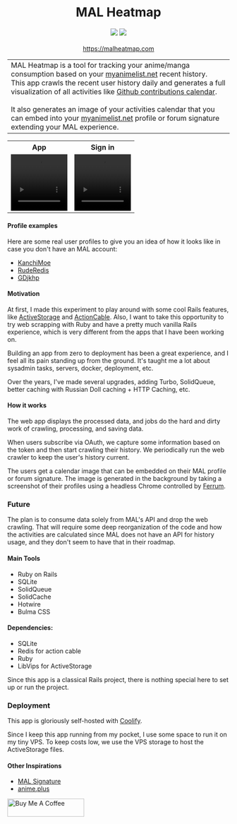 <h1 align="center">
  MAL Heatmap
</h1>

<h4 align="center">
  <a href="https://github.com/andersonkrs/malheatmap/actions/workflows/ci.yml"><img src="https://github.com/andersonkrs/malheatmap/actions/workflows/ci.yml/badge.svg"/></a>
  <a href="https://uptime.betterstack.com/?utm_source=status_badge"><img src="https://uptime.betterstack.com/status-badges/v1/monitor/14ang.svg"/></a>
</h4>

<p align="center">
 <a href="https://malheatmap.com">https://malheatmap.com</a>
</p>

<table>
    <tr>
        <td>
          MAL Heatmap is a tool for tracking your anime/manga consumption based on your <a href='https://myanimelist.net'>myanimelist.net</a> recent history.<br>
          This app crawls the recent user history daily and generates a full visualization of all activities like <a href='https://github.blog/2013-01-07-introducing-contributions/'>Github contributions calendar</a>.
          <br><br>
          It also generates an image of your activities calendar that you can embed into your <a href='https://myanimelist.net'>myanimelist.net</a> profile or forum signature extending your MAL experience.
        </td>
    </tr>
</table>

<table>
  <tr>
    <th>App</th>
    <th>Sign in</th>
  </tr>  
  <tr>
    <td>
      <video src="https://github.com/andersonkrs/malheatmap/assets/3708060/81f3f590-ca46-4f68-9630-5f3afdc50d62" alt="App Demo" width="128" height="128">
    </td> 
    <td>
      <video src="https://github.com/andersonkrs/malheatmap/assets/3708060/d9a045b4-789c-4540-88a6-999af29acc1a" alt="Subscription Demo" width="128" height="128">
    </td> 
  </tr>  
</table>

#### Profile examples

Here are some real user profiles to give you an idea of how it looks like in case you don't have an MAL account:

* [KanchiMoe](https://malheatmap.com/users/KanchiMoe)
* [RudeRedis](https://malheatmap.com/users/RudeRedis)
* [GDjkhp](https://malheatmap.com/users/GDjkhp)

#### Motivation

At first, I made this experiment to play around with some cool Rails features, like [ActiveStorage](https://edgeguides.rubyonrails.org/active_storage_overview.html) and [ActionCable](https://guides.rubyonrails.org/action_cable_overview.html). 
Also, I want to take this opportunity to try web scrapping with Ruby and have a pretty much vanilla Rails experience, which is very different from the apps that I have been working on.

Building an app from zero to deployment has been a great experience, and I feel all its pain standing up from the ground. It's taught me a lot about sysadmin tasks, servers, docker, deployment, etc.

Over the years, I've made several upgrades, adding Turbo, SolidQueue, better caching with Russian Doll caching + HTTP Caching, etc.

#### How it works

The web app displays the processed data, and jobs do the hard and dirty work of crawling, processing, and saving data.

When users subscribe via OAuth, we capture some information based on the token and then start crawling their history. We periodically run the web crawler to keep the user's history current.

The users get a calendar image that can be embedded on their MAL profile or forum signature. The image is generated in the background by taking a screenshot of their profiles using a headless Chrome controlled by [Ferrum](https://github.com/rubycdp/ferrum).

### Future

The plan is to consume data solely from MAL's API and drop the web crawling. That will require some deep reorganization of the code and how the activities are calculated since MAL does not have an API for history usage, and they don't seem to have that in their roadmap.

#### Main Tools

* Ruby on Rails
* SQLite
* SolidQueue
* SolidCache
* Hotwire
* Bulma CSS

#### Dependencies:

* SQLite
* Redis for action cable 
* Ruby
* LibVips for ActiveStorage

Since this app is a classical Rails project, there is nothing special here to set up or run the project.

### Deployment

This app is gloriously self-hosted with [Coolify](https://coolify.io/).

Since I keep this app running from my pocket, I use some space to run it on my tiny VPS. To keep costs low, we use the VPS storage to host the ActiveStorage files.

#### Other Inspirations

* [MAL Signature](https://malsignature.com)
* [anime.plus](https://anime.plus)

<a href="https://www.buymeacoffee.com/andersonkrs" target="_blank"><img src="https://cdn.buymeacoffee.com/buttons/default-orange.png" alt="Buy Me A Coffee" height="41" width="174"></a>
